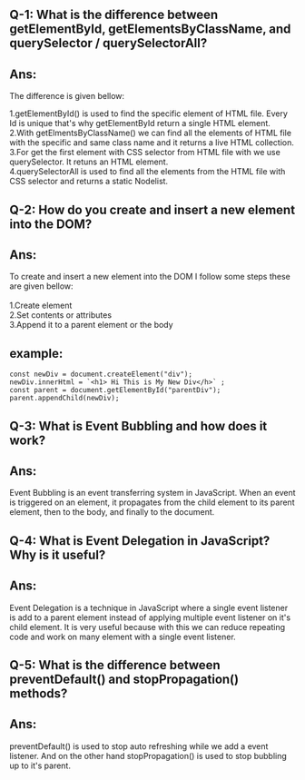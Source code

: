 ## Q-1: What is the difference between getElementById, getElementsByClassName, and querySelector / querySelectorAll?

## Ans:
The difference is given bellow:
   
   1.getElementById() is used to find the specific element of HTML file. Every Id is unique that's why getElementById return a single HTML element. <br>
   2.With getElmentsByClassName() we can find all the elements of HTML file with the specific and same class name and it returns a live HTML collection.   <br>                  3.For get the first element with CSS selector from HTML file with we use querySelector. It retuns an HTML element. <br>
   4.querySelectorAll is used to find all the elements from the HTML file with CSS selector and returns a static Nodelist.

## Q-2: How do you create and insert a new element into the DOM?

## Ans:<br>
To create and insert a new element into the DOM I follow some steps these are given bellow: <br> <br>
       1.Create element <br>
       2.Set contents or attributes <br>
       3.Append it to a parent element or the body<br>

## example:
    const newDiv = document.createElement("div"); 
    newDiv.innerHtml = `<h1> Hi This is My New Div</h>` ; 
    const parent = document.getElementById("parentDiv"); 
    parent.appendChild(newDiv);

## Q-3: What is Event Bubbling and how does it work? 

## Ans:<br>
Event Bubbling is an event transferring system in JavaScript. When an event is triggered on an element, it propagates from the child element to its parent element, then to the body, and finally to the document.

## Q-4: What is Event Delegation in JavaScript? Why is it useful? 

## Ans:<br>
Event Delegation is a technique in JavaScript where a single event listener is add to a parent element instead of applying multiple event listener on it's child element. It is very useful because with this we can reduce repeating code and work on many element with a single event listener.

## Q-5: What is the difference between preventDefault() and stopPropagation() methods? 

## Ans:<br>
preventDefault() is used to stop auto refreshing while we add a event listener. And on the other hand stopPropagation() is used to stop bubbling up to it's parent.
